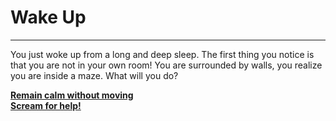 # Wake Up

---

You just woke up from a long and deep sleep. The first thing you notice is that you are not in your own room! You are surrounded by walls, you realize you are inside a maze. What will you do?  
    
    
    
[**Remain calm without moving**](sit-there/tv.md)  
[**Scream for help!**](scream/person-coming.md)